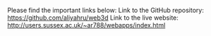 Please find the important links below:
Link to the GitHub repository: https://github.com/aliyahru/web3d
Link to the live website: http://users.sussex.ac.uk/~ar788/webapps/index.html
